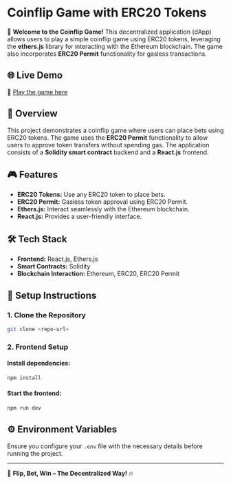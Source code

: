 # Coinflip Game with ERC20 Tokens

🚀 **Welcome to the Coinflip Game!** This decentralized application (dApp) allows users to play a simple coinflip game using ERC20 tokens, leveraging the **ethers.js** library for interacting with the Ethereum blockchain. The game also incorporates **ERC20 Permit** functionality for gasless transactions.

## 🌐 Live Demo

🔗 [Play the game here](https://d-coinflipper.netlify.app/)

## 📌 Overview

This project demonstrates a coinflip game where users can place bets using ERC20 tokens. The game uses the **ERC20 Permit** functionality to allow users to approve token transfers without spending gas. The application consists of a **Solidity smart contract** backend and a **React.js** frontend.

## 🎮 Features

- **ERC20 Tokens:** Use any ERC20 token to place bets.
- **ERC20 Permit:** Gasless token approval using ERC20 Permit.
- **Ethers.js:** Interact seamlessly with the Ethereum blockchain.
- **React.js:** Provides a user-friendly interface.

## 🛠 Tech Stack

- **Frontend:** React.js, Ethers.js
- **Smart Contracts:** Solidity
- **Blockchain Interaction:** Ethereum, ERC20, ERC20 Permit

## 🚀 Setup Instructions

### 1. Clone the Repository

```sh
git clone <repo-url>

```

### 2. Frontend Setup

#### Install dependencies:

```sh
npm install
```

#### Start the frontend:

```sh
npm run dev
```

## ⚙️ Environment Variables

Ensure you configure your `.env` file with the necessary details before running the project.


---

🚀 **Flip, Bet, Win – The Decentralized Way!** 🔥


